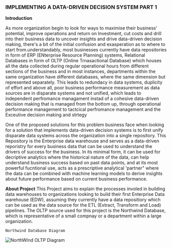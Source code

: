### IMPLEMENTING A DATA-DRIVEN DECISION SYSTEM PART 1

**Introduction**
 
 As more organization begin to look for ways to maximise their business' potential, improve operations and return on Investment, cut costs and drill into their business data to uncover insights and drive data-driven decision making, there's a bit of the initial confusion and exasperation as to where to start from.understandably, most businesses currently have data repositories in form of ERP (ENterprise Resource Planning) systems, Relational Databases in form of OLTP (Online Trnasactional Database) which houses all the data collected during regular operational hours from different sections of the business and in most instances, departments within the same organization have different databases, where the same dimension but represented separately. This leads to redundacy in data systems, duplicity of effort and above all, poor business performance measurement as data sources are in disparate systems and not unified, which leads to independent perfromance managament instad of a cohesive data-driven decision making that is managed from the bottom up, through operational performance management to tactcical perfromance management and the Exceutive decision making and strtegy
  
  One of the proposed solutions for this problem business face when looking for a solution that implements data-driven decision systems is to first unify disparate data systems across the organization into a single repository. This Repository is the Enterprise data warehouse and serves as a data-driven reporistry for every business data that can be used to understand the drivers of success for the business. In its minimal form, it can be used for decriptive analytics where the historical nature of the data, can help understand business success based on past data points, and at its most powerful fucntional use, acts as a prescriptive analytical 'partner" where the data can be combined with machine learning models to derive insights about future performance based on current business performance.
  
  
  **About Project**
     This Project aims to explain the processes involed in building data warehouses to organizations looking to build their first Enterprise Data warehouse (EDW), assuming they currently have a data repositiory which can be used as the data source for the ETL (Extract, Transform and Load) pipelines. 
     The OLTP source used for this project is the Northwind Database, which is representative of a small compnay or a department within a large organization.
     
    Northwind Database Diagram
    
  ![NorthWInd OLTP Diagram](https://user-images.githubusercontent.com/105971126/235525453-37222ea7-2c23-4eb8-a57e-735fff2483e5.png) 

